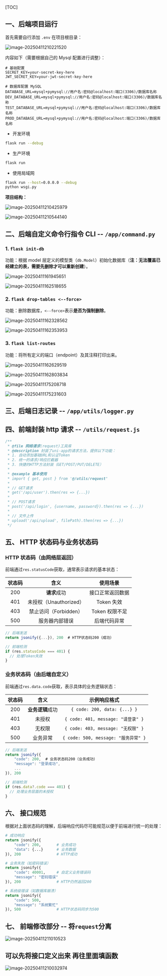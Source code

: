 [TOC]

## 一、后端项目运行

首先需要自行添加 `.env` 在项目根目录：

![image-20250411210221520](assets/image-20250411210221520.png)

内容如下（需要根据自己的 Mysql 配置进行调整）：

```
# 基础配置
SECRET_KEY=your-secret-key-here
JWT_SECRET_KEY=your-jwt-secret-key-here

# 数据库配置 MySQL
DATABASE_URL=mysql+pymysql://用户名:密码@localhost:端口(3306)/数据库名称
DEV_DATABASE_URL=mysql+pymysql://用户名:密码@localhost:端口(3306)/数据库名称
TEST_DATABASE_URL=mysql+pymysql://用户名:密码@localhost:端口(3306)/数据库名称
PROD_DATABASE_URL=mysql+pymysql://用户名:密码@localhost:端口(3306)/数据库名称
```

- 开发环境

```bash
flask run --debug
```

- 生产环境

```bash
flask run
```

- 使用局域网

```bash
flask run --host=0.0.0.0 --debug
python wsgi.py
```

**项目结构：**

![image-20250411210425979](assets/image-20250411210425979.png)

![image-20250411210544140](assets/image-20250411210544140.png)

## 二、后端自定义命令行指令 CLI -- `/app/command.py`

### 1. `flask init-db`

功能：根据 model 层定义的模型类（`db.Model`）初始化数据库（**注：无法覆盖已经建立的表，需要先删除才可以重新创建**）。

![image-20250411161945651](assets/image-20250411161945651.png)

![image-20250411162518655](assets/image-20250411162518655.png)

### 2. `flask drop-tables <--force>`

功能：删除数据库，`<--force>`表示**是否为强制删除**。

![image-20250411162328562](assets/image-20250411162328562.png)

![image-20250411162353953](assets/image-20250411162353953.png)

### 3. `flask list-routes`

功能：将所有定义的端口（endpoint）及其注释打印出来。

![image-20250411162629519](assets/image-20250411162629519.png)

![image-20250411162803834](assets/image-20250411162803834.png)

![image-20250411175208718](assets/image-20250411175208718.png)

![image-20250411175231603](assets/image-20250411175231603.png)

## 三、后端日志记录 -- `/app/utils/logger.py`

## 四、前端封装 http 请求 -- `/utils/request.js`

```js
/**
 * @file 网络请求(request)工具库
 * @description 封装了uni-app的请求方法，提供以下功能：
 * 1. 自动添加基础URL和认证Token
 * 2. 统一的请求/响应拦截器
 * 3. 快捷的HTTP方法封装（GET/POST/PUT/DELETE）
 *
 * @example 基本使用
 * import { get, post } from '@/utils/request'
 *
 * // GET请求
 * get('/api/user').then(res => {...})
 *
 * // POST请求
 * post('/api/login', {username, password}).then(res => {...})
 *
 * // 文件上传
 * upload('/api/upload', filePath).then(res => {...})
 */
```

## 五、 HTTP 状态码与业务状态码

### HTTP 状态码（由网络层返回）

前端通过`res.statusCode`获取，通常表示请求的基本状态：

| 状态码 |          含义          |     使用场景     |
| :----: | :--------------------: | :--------------: |
|  200   |      **请求**成功      | 接口正常返回数据 |
|  401   | 未授权（Unauthorized） |    Token 失效    |
|  403   | 禁止访问（Forbidden）  |  Token 权限不足  |
|  500   |     服务器内部错误     |   后端代码异常   |

```js
// 后端发送
return jsonify({...}), 200  # HTTP状态码200（成功）

// 前端检测
if (res.statusCode === 401) {
  // 处理Token失效
}
```

### 业务状态码（由后端自定义）

前端通过`res.data.code`获取，表示具体的业务逻辑状态：

| 状态码 |       含义       |             示例响应格式             |
| :----: | :--------------: | :----------------------------------: |
|  200   | **业务逻辑**成功 |     `{ code: 200, data: {...} }`     |
|  401   |      未授权      |  `{ code: 401, message: "请登录" }`  |
|  403   |      无权限      |  `{ code: 403, message: "无权限" }`  |
|  500   |     业务异常     | `{ code: 500, message: "服务异常" }` |

```js
// 后端发送
return jsonify({
    "code": 200,  # 业务状态码200（业务成功）
    "message": "登录成功",
    ...
}), 200

// 前端检测
if (res.data?.code === 401) {
  // 处理业务层面的未授权
}
```

## 六、 接口规范

根据对上面状态码的理解，后端响应代码尽可能规范以便于前端进行统一的处理：

```python
# 成功响应
return jsonify({
    "code": 200,       # 业务成功
    "data": {...}      # 业务数据
}), 200                # HTTP成功

# 业务失败（如密码错误）
return jsonify({
    "code": 40001,     # 自定义业务错误码
    "message": "密码错误"
}), 200                # HTTP仍然返回200

# 系统级错误（如数据库崩溃）
return jsonify({
    "code": 500,
    "message": "系统繁忙"
}), 500                # HTTP状态码同步为500
```

## 七、 前端修改部分 -- 将`request`分离

![image-20250411211010523](assets/image-20250411211010523.png)

## 可以先将接口定义出来 再往里面填函数

![image-20250411210032974](assets/image-20250411210032974.png)
